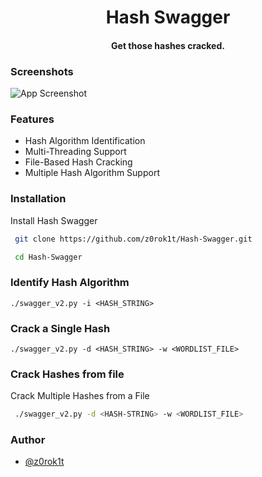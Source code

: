 <h1 align="center">Hash Swagger</h1>

<h4 align="center">Get those hashes cracked.</h4>


### Screenshots

![App Screenshot](https://imgtr.ee/images/2024/08/19/b378afb4525388dab3b5aabbf090e6a3.png)


### Features

- Hash Algorithm Identification
- Multi-Threading Support
- File-Based Hash Cracking
- Multiple Hash Algorithm Support


### Installation

Install Hash Swagger

```bash
 git clone https://github.com/z0rok1t/Hash-Swagger.git

 cd Hash-Swagger
```
### Identify Hash Algorithm
 ```
./swagger_v2.py -i <HASH_STRING>

```

### Crack a Single Hash

```
./swagger_v2.py -d <HASH_STRING> -w <WORDLIST_FILE>

```

### Crack Hashes from file 

Crack Multiple Hashes from a File

```bash  
 ./swagger_v2.py -d <HASH-STRING> -w <WORDLIST_FILE>

```
    
### Author

- [@z0rok1t](https://www.github.com/z0rok1t)

